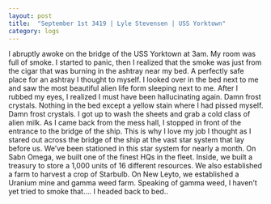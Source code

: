 ```yaml
---
layout: post
title:  "September 1st 3419 | Lyle Stevensen | USS Yorktown"
category: logs
---
```


<p>I abruptly awoke on the bridge of the USS Yorktown at 3am. My room was full of smoke. I started to panic, then I realized that the smoke was just from the cigar that was burning in the ashtray near my bed. A perfectly safe place for an ashtray I thought to myself. I looked over in the bed next to me and saw the most beautiful alien life form sleeping next to me. After I rubbed my eyes, I realized I must have been hallucinating again. Damn frost crystals. Nothing in the bed except a yellow stain where I had pissed myself. Damn frost crystals. I got up to wash the sheets and grab a cold class of alien milk. As I came back from the mess hall, I stopped in front of the entrance to the bridge of the ship. This is why I love my job I thought as I stared out across the bridge of the ship at the vast star system that lay before us. We’ve been stationed in this star system for nearly a month. On Sabn Omega, we built one of the finest HQs in the fleet. Inside, we built a treasury to store a 1,000 units of 16 different resources. We also established a farm to harvest a crop of Starbulb. On New Leyto, we established a Uranium mine and gamma weed farm. Speaking of gamma weed, I haven’t yet tried to smoke that.... I headed back to bed..</p>

<!--more-->



